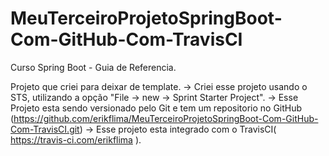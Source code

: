 # MeuTerceiroProjetoSpringBoot-Com-GitHub-Com-TravisCI
Curso Spring Boot - Guia de Referencia.

Projeto que criei para deixar de template.
 -> Criei esse projeto usando o STS, utilizando a opção "File -> new -> Sprint Starter Project".
 -> Esse Projeto esta sendo versionado pelo Git e tem um repositorio no GitHub (https://github.com/erikflima/MeuTerceiroProjetoSpringBoot-Com-GitHub-Com-TravisCI.git)
 -> Esse projeto esta integrado com o TravisCI( https://travis-ci.com/erikflima ).
